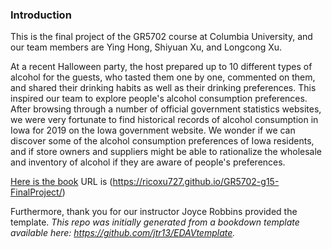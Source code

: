 ### Introduction

This is the final project of the GR5702 course at Columbia University, and our team members are Ying Hong, Shiyuan Xu, and Longcong Xu.

At a recent Halloween party, the host prepared up to 10 different types of alcohol for the guests, who tasted them one by one, commented on them, and shared their drinking habits as well as their drinking preferences. This inspired our team to explore people's alcohol consumption preferences. After browsing through a number of official government statistics websites, we were very fortunate to find historical records of alcohol consumption in Iowa for 2019 on the Iowa government website. We wonder if we can discover some of the alcohol consumption preferences of Iowa residents, and if store owners and suppliers might be able to rationalize the wholesale and inventory of alcohol if they are aware of people's preferences.

[Here is the book](https://ricoxu727.github.io/GR5702-g15-FinalProject/)
URL is (https://ricoxu727.github.io/GR5702-g15-FinalProject/)

Furthermore, thank you for our instructor Joyce Robbins provided the template. 
*This repo was initially generated from a bookdown template available here: https://github.com/jtr13/EDAVtemplate.*	